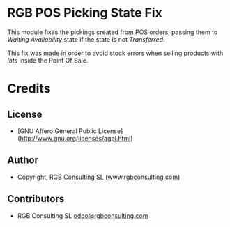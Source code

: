 RGB POS Picking State Fix
=========================

This module fixes the pickings created from POS orders, passing them
to *Waiting Availability* state if the state is not *Transferred*.

This fix was made in order to avoid stock errors when selling products
with *lots* inside the Point Of Sale.

Credits
=======

License
-------

* [GNU Affero General Public License] (http://www.gnu.org/licenses/agpl.html)

Author
------

* Copyright, RGB Consulting SL (www.rgbconsulting.com)

Contributors
------------

* RGB Consulting SL <odoo@rgbconsulting.com>
